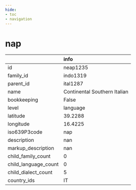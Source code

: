 ```yaml
---
hide:
- toc
- navigation
---
```

# nap
|                      | info                         |
|:---------------------|:-----------------------------|
| id                   | neap1235                     |
| family_id            | indo1319                     |
| parent_id            | ital1287                     |
| name                 | Continental Southern Italian |
| bookkeeping          | False                        |
| level                | language                     |
| latitude             | 39.2288                      |
| longitude            | 16.4225                      |
| iso639P3code         | nap                          |
| description          | nan                          |
| markup_description   | nan                          |
| child_family_count   | 0                            |
| child_language_count | 0                            |
| child_dialect_count  | 5                            |
| country_ids          | IT                           |